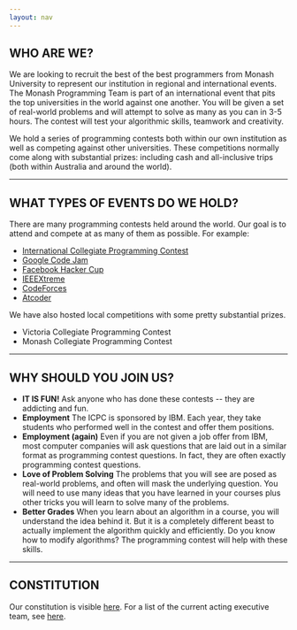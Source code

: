 ```yaml
---
layout: nav
---
```


## WHO ARE WE?

We are looking to recruit the best of the best programmers from Monash University to represent our institution in regional and international events. The Monash Programming Team is part of an international event that pits the top universities in the world against one another. You will be given a set of real-world problems and will attempt to solve as many as you can in 3-5 hours. The contest will test your algorithmic skills, teamwork and creativity.

We hold a series of programming contests both within our own institution as well as competing against other universities. These competitions normally come along with substantial prizes: including cash and all-inclusive trips (both within Australia and around the world).

---

## WHAT TYPES OF EVENTS DO WE HOLD?
There are many programming contests held around the world. Our goal is to attend and compete at as many of them as possible. For example:
* [International Collegiate Programming Contest](https://icpc.baylor.edu)
* [Google Code Jam](https://code.google.com/codejam)
* [Facebook Hacker Cup](https://facebook.com/hackercup)
* [IEEEXtreme](https://ieee.org/xtreme)
* [CodeForces](https://codeforces.com)
* [Atcoder](https://atcoder.jp/)

We have also hosted local competitions with some pretty substantial prizes.
* Victoria Collegiate Programming Contest
* Monash Collegiate Programming Contest

---

## WHY SHOULD YOU JOIN US?
* **IT IS FUN!** Ask anyone who has done these contests -- they are addicting and fun.
* **Employment** The ICPC is sponsored by IBM. Each year, they take students who performed well in the contest and offer them positions.
* **Employment (again)** Even if you are not given a job offer from IBM, most computer companies will ask questions that are laid out in a similar format as programming contest questions. In fact, they are often exactly programming contest questions.
* **Love of Problem Solving** The problems that you will see are posed as real-world problems, and often will mask the underlying question. You will need to use many ideas that you have learned in your courses plus other tricks you will learn to solve many of the problems.
* **Better Grades** When you learn about an algorithm in a course, you will understand the idea behind it. But it is a completely different beast to actually implement the algorithm quickly and efficiently. Do you know how to modify algorithms? The programming contest will help with these skills.

---

## CONSTITUTION

Our constitution is visible [here](http://blog.monashicpc.com/constitution). For a list of the current acting executive team, see [here](http://blog.monashicpc.com/constitution/team).
